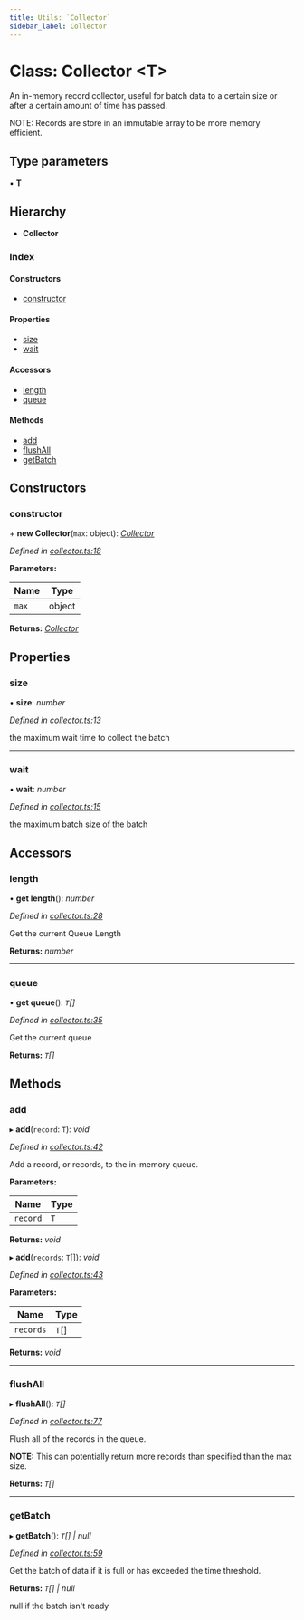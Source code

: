 ```yaml
---
title: Utils: `Collector`
sidebar_label: Collector
---
```


# Class: Collector <**T**>

An in-memory record collector,
useful for batch data to a certain
size or after a certain amount of time has passed.

NOTE: Records are store in an immutable array to
be more memory efficient.

## Type parameters

▪ **T**

## Hierarchy

* **Collector**

### Index

#### Constructors

* [constructor](collector.md#constructor)

#### Properties

* [size](collector.md#size)
* [wait](collector.md#wait)

#### Accessors

* [length](collector.md#length)
* [queue](collector.md#queue)

#### Methods

* [add](collector.md#add)
* [flushAll](collector.md#flushall)
* [getBatch](collector.md#getbatch)

## Constructors

###  constructor

\+ **new Collector**(`max`: object): *[Collector](collector.md)*

*Defined in [collector.ts:18](https://github.com/terascope/teraslice/blob/6aab1cd2/packages/utils/src/collector.ts#L18)*

**Parameters:**

Name | Type |
------ | ------ |
`max` | object |

**Returns:** *[Collector](collector.md)*

## Properties

###  size

• **size**: *number*

*Defined in [collector.ts:13](https://github.com/terascope/teraslice/blob/6aab1cd2/packages/utils/src/collector.ts#L13)*

the maximum wait time to collect the batch

___

###  wait

• **wait**: *number*

*Defined in [collector.ts:15](https://github.com/terascope/teraslice/blob/6aab1cd2/packages/utils/src/collector.ts#L15)*

the maximum batch size of the batch

## Accessors

###  length

• **get length**(): *number*

*Defined in [collector.ts:28](https://github.com/terascope/teraslice/blob/6aab1cd2/packages/utils/src/collector.ts#L28)*

Get the current Queue Length

**Returns:** *number*

___

###  queue

• **get queue**(): *`T`[]*

*Defined in [collector.ts:35](https://github.com/terascope/teraslice/blob/6aab1cd2/packages/utils/src/collector.ts#L35)*

Get the current queue

**Returns:** *`T`[]*

## Methods

###  add

▸ **add**(`record`: `T`): *void*

*Defined in [collector.ts:42](https://github.com/terascope/teraslice/blob/6aab1cd2/packages/utils/src/collector.ts#L42)*

Add a record, or records, to the in-memory queue.

**Parameters:**

Name | Type |
------ | ------ |
`record` | `T` |

**Returns:** *void*

▸ **add**(`records`: `T`[]): *void*

*Defined in [collector.ts:43](https://github.com/terascope/teraslice/blob/6aab1cd2/packages/utils/src/collector.ts#L43)*

**Parameters:**

Name | Type |
------ | ------ |
`records` | `T`[] |

**Returns:** *void*

___

###  flushAll

▸ **flushAll**(): *`T`[]*

*Defined in [collector.ts:77](https://github.com/terascope/teraslice/blob/6aab1cd2/packages/utils/src/collector.ts#L77)*

Flush all of the records in the queue.

**NOTE:** This can potentially return more records than
specified than the max size.

**Returns:** *`T`[]*

___

###  getBatch

▸ **getBatch**(): *`T`[] | null*

*Defined in [collector.ts:59](https://github.com/terascope/teraslice/blob/6aab1cd2/packages/utils/src/collector.ts#L59)*

Get the batch of data if it is full or has exceeded the time threshold.

**Returns:** *`T`[] | null*

null if the batch isn't ready
